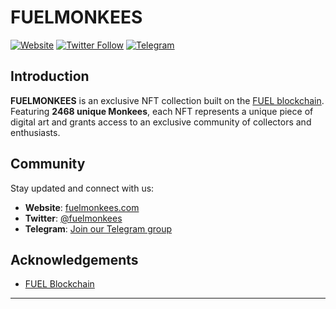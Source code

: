 # FUELMONKEES

[![Website](https://img.shields.io/badge/Website-fuelmonkees.com-blue)](https://fuelmonkees.com)
[![Twitter Follow](https://img.shields.io/twitter/follow/fuelmonkees?style=social)](https://twitter.com/fuelmonkees)
[![Telegram](https://img.shields.io/badge/Telegram-Join%20Chat-blue)](https://t.me/fuelmonkees)


## Introduction

**FUELMONKEES** is an exclusive NFT collection built on the [FUEL blockchain](https://fuel.network). Featuring **2468 unique Monkees**, each NFT represents a unique piece of digital art and grants access to an exclusive community of collectors and enthusiasts.

## Community

Stay updated and connect with us:

- **Website**: [fuelmonkees.com](https://fuelmonkees.com)
- **Twitter**: [@fuelmonkees](https://twitter.com/fuelmonkees)
- **Telegram**: [Join our Telegram group](https://t.me/fuelmonkees)


## Acknowledgements

- [FUEL Blockchain](https://fuel.network)

---
